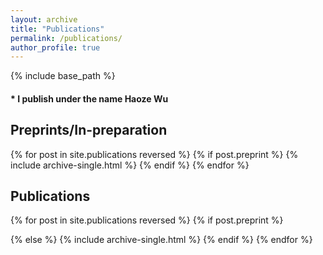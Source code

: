 ```yaml
---
layout: archive
title: "Publications"
permalink: /publications/
author_profile: true
---
```


{% include base_path %}

#### * I publish under the name Haoze Wu

## Preprints/In-preparation

{% for post in site.publications reversed %}
{% if post.preprint %}
{% include archive-single.html %}
{% endif %}
{% endfor %}

## Publications

{% for post in site.publications reversed %}
{% if post.preprint %}
   
{% else %}
{% include archive-single.html %}
{% endif %}
{% endfor %}
